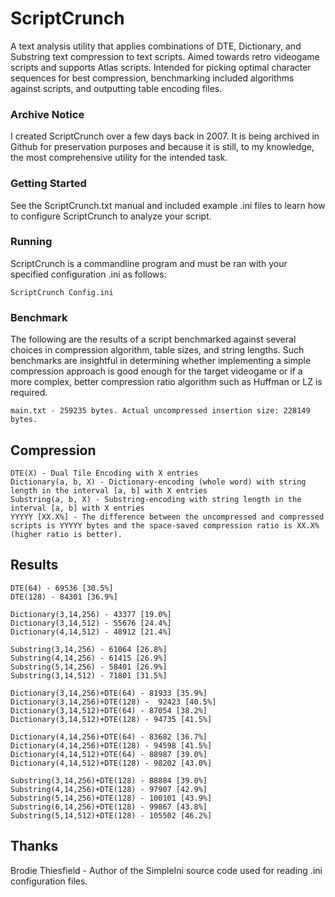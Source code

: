 # ScriptCrunch

A text analysis utility that applies combinations of DTE, Dictionary, and Substring text compression to text scripts. Aimed towards retro videogame scripts and supports Atlas scripts. Intended for picking optimal character sequences for best compression, benchmarking included algorithms against scripts, and outputting table encoding files.

### Archive Notice

I created ScriptCrunch over a few days back in 2007. It is being archived in Github for preservation purposes and because it is still, to my knowledge, the most comprehensive utility for the intended task.

### Getting Started

See the ScriptCrunch.txt manual and included example .ini files to learn how to configure ScriptCrunch to analyze your script.

### Running

ScriptCrunch is a commandline program and must be ran with your specified configuration .ini as follows:

```ScriptCrunch Config.ini```

### Benchmark

The following are the results of a script benchmarked against several choices in compression algorithm, table sizes, and string lengths. Such benchmarks are insightful in determining whether implementing a simple compression approach is good enough for the target videogame or if a more complex, better compression ratio algorithm such as Huffman or LZ is required.

```main.txt - 259235 bytes. Actual uncompressed insertion size: 228149 bytes.```

## Compression
```
DTE(X) - Dual Tile Encoding with X entries
Dictionary(a, b, X) - Dictionary-encoding (whole word) with string length in the interval [a, b] with X entries
Substring(a, b, X) - Substring-encoding with string length in the interval [a, b] with X entries
YYYYY [XX.X%] - The difference between the uncompressed and compressed scripts is YYYYY bytes and the space-saved compression ratio is XX.X% (higher ratio is better).
```

## Results
```
DTE(64) - 69536 [30.5%]
DTE(128) - 84301 [36.9%]

Dictionary(3,14,256) - 43377 [19.0%]
Dictionary(3,14,512) - 55676 [24.4%]
Dictionary(4,14,512) - 48912 [21.4%]

Substring(3,14,256) - 61064 [26.8%]
Substring(4,14,256) - 61415 [26.9%]
Substring(5,14,256) - 58401 [26.9%]
Substring(3,14,512) - 71801 [31.5%]

Dictionary(3,14,256)+DTE(64) - 81933 [35.9%]
Dictionary(3,14,256)+DTE(128) -  92423 [40.5%]
Dictionary(3,14,512)+DTE(64) - 87054 [38.2%]
Dictionary(3,14,512)+DTE(128) - 94735 [41.5%]

Dictionary(4,14,256)+DTE(64) - 83682 [36.7%]
Dictionary(4,14,256)+DTE(128) - 94598 [41.5%]
Dictionary(4,14,512)+DTE(64) - 88987 [39.0%]
Dictionary(4,14,512)+DTE(128) - 98202 [43.0%]

Substring(3,14,256)+DTE(128) - 88884 [39.0%] 
Substring(4,14,256)+DTE(128) - 97907 [42.9%]
Substring(5,14,256)+DTE(128) - 100101 [43.9%]
Substring(6,14,256)+DTE(128) - 99867 [43.8%]
Substring(5,14,512)+DTE(128) - 105502 [46.2%]
```

## Thanks

Brodie Thiesfield - Author of the SimpleIni source code used for reading .ini configuration files.
